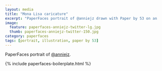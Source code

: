 ```yaml
---
layout: media
title: "Mona Lisa caricature"
excerpt: "PaperFaces portrait of @anniejz drawn with Paper by 53 on an iPad."
image: 
  feature: paperfaces-anniejz-twitter-lg.jpg
  thumb: paperfaces-anniejz-twitter-150.jpg
category: paperfaces
tags: [portrait, illustration, paper by 53]
---
```


PaperFaces portrait of [@anniejz](http://twitter.com/anniejz).

{% include paperfaces-boilerplate.html %}